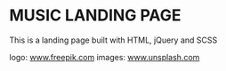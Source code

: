 # MUSIC LANDING PAGE
This is a landing page built with HTML, jQuery and SCSS 

logo: www.freepik.com
images: www.unsplash.com